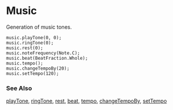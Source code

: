 # Music

Generation of music tones.

```cards
music.playTone(0, 0);
music.ringTone(0);
music.rest(0);
music.noteFrequency(Note.C);
music.beat(BeatFraction.Whole);
music.tempo();
music.changeTempoBy(20);
music.setTempo(120);
```

### See Also

[playTone](/reference/music/play-tone), [ringTone](/reference/music/ring-tone), [rest](/reference/music/rest), [beat](/reference/music/beat), [tempo](/reference/music/tempo), [changeTempoBy](/reference/music/change-tempo-by), [setTempo](/reference/music/set-tempo)
